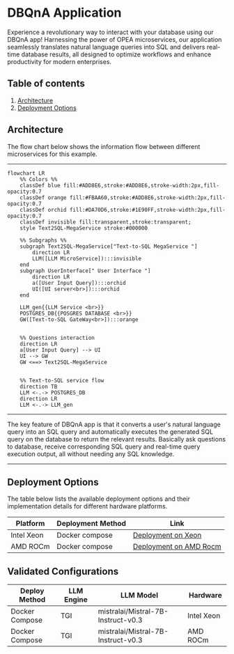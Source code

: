 # DBQnA Application

Experience a revolutionary way to interact with your database using our DBQnA app! Harnessing the power of OPEA microservices, our application seamlessly translates natural language queries into SQL and delivers real-time database results, all designed to optimize workflows and enhance productivity for modern enterprises.

## Table of contents

1. [Architecture](#architecture)
2. [Deployment Options](#deployment-options)

## Architecture

The flow chart below shows the information flow between different microservices for this example.

---

```mermaid
flowchart LR
    %% Colors %%
    classDef blue fill:#ADD8E6,stroke:#ADD8E6,stroke-width:2px,fill-opacity:0.7
    classDef orange fill:#FBAA60,stroke:#ADD8E6,stroke-width:2px,fill-opacity:0.7
    classDef orchid fill:#DA70D6,stroke:#1E90FF,stroke-width:2px,fill-opacity:0.7
    classDef invisible fill:transparent,stroke:transparent;
    style Text2SQL-MegaService stroke:#000000

    %% Subgraphs %%
    subgraph Text2SQL-MegaService["Text-to-SQL MegaService "]
        direction LR
        LLM([LLM MicroService]):::invisible
    end
    subgraph UserInterface[" User Interface "]
        direction LR
        a([User Input Query]):::orchid
        UI([UI server<br>]):::orchid
    end

    LLM_gen{{LLM Service <br>}}
    POSTGRES_DB{{POSGRES DATABASE <br>}}
    GW([Text-to-SQL GateWay<br>]):::orange


    %% Questions interaction
    direction LR
    a[User Input Query] --> UI
    UI --> GW
    GW <==> Text2SQL-MegaService


    %% Text-to-SQL service flow
    direction TB
    LLM <-.-> POSTGRES_DB
    direction LR
    LLM <-.-> LLM_gen

```

---

The key feature of DBQnA app is that it converts a user's natural language query into an SQL query and automatically executes the generated SQL query on the database to return the relevant results. Basically ask questions to database, receive corresponding SQL query and real-time query execution output, all without needing any SQL knowledge.

---

## Deployment Options

The table below lists the available deployment options and their implementation details for different hardware platforms.

| Platform   | Deployment Method | Link                                                              |
| ---------- | ----------------- | ----------------------------------------------------------------- |
| Intel Xeon | Docker compose    | [Deployment on Xeon](./docker_compose/intel/cpu/xeon/README.md)   |
| AMD ROCm   | Docker compose    | [Deployment on AMD Rocm](./docker_compose/amd/gpu/rocm/README.md) |

## Validated Configurations

| **Deploy Method** | **LLM Engine** | **LLM Model**                       | **Hardware** |
| ----------------- | -------------- | ----------------------------------- | ------------ |
| Docker Compose    | TGI            | mistralai/Mistral-7B-Instruct-v0.3  | Intel Xeon   |
| Docker Compose    | TGI            | mistralai/Mistral-7B-Instruct-v0.3  | AMD ROCm     |
